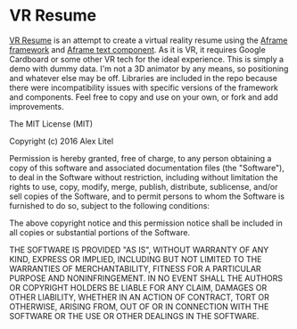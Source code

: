 # VR Resume
[VR Resume](http://alexlitel.github.io/vr-resume) is an attempt to create a virtual reality resume using the [Aframe framework](https://github.com/aframevr/aframe) and [Aframe text component](https://github.com/ngokevin/aframe-text-component). As it is VR, it requires Google Cardboard or some other VR tech for the ideal experience. This is simply a demo with dummy data. I'm not a 3D animator by any means, so positioning and whatever else may be off. Libraries are included in the repo because there were incompatibility issues with specific versions of the framework and components. Feel free to copy and use on your own, or fork and add improvements. 

The MIT License (MIT)

Copyright (c) 2016 Alex Litel

Permission is hereby granted, free of charge, to any person obtaining a copy
of this software and associated documentation files (the "Software"), to deal
in the Software without restriction, including without limitation the rights
to use, copy, modify, merge, publish, distribute, sublicense, and/or sell
copies of the Software, and to permit persons to whom the Software is
furnished to do so, subject to the following conditions:

The above copyright notice and this permission notice shall be included in all
copies or substantial portions of the Software.

THE SOFTWARE IS PROVIDED "AS IS", WITHOUT WARRANTY OF ANY KIND, EXPRESS OR
IMPLIED, INCLUDING BUT NOT LIMITED TO THE WARRANTIES OF MERCHANTABILITY,
FITNESS FOR A PARTICULAR PURPOSE AND NONINFRINGEMENT. IN NO EVENT SHALL THE
AUTHORS OR COPYRIGHT HOLDERS BE LIABLE FOR ANY CLAIM, DAMAGES OR OTHER
LIABILITY, WHETHER IN AN ACTION OF CONTRACT, TORT OR OTHERWISE, ARISING FROM,
OUT OF OR IN CONNECTION WITH THE SOFTWARE OR THE USE OR OTHER DEALINGS IN THE
SOFTWARE.